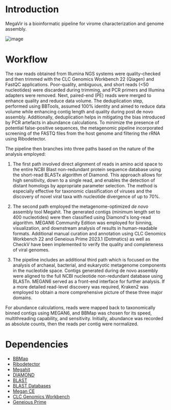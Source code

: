 <h1 class="entry-title" itemprop="headline"> Introduction </h1>

MegaVir is a bioinformatic pipeline for virome characterization and genome assembly.

![image](https://github.com/balazshorvathreal/MegaVir/assets/82114449/7d4fc76b-539a-4158-b5ae-08dd2a7fe54c)


<h1 class="entry-title" itemprop="headline"> Workflow </h1>

The raw reads obtained from Illumina NGS systems were quality-checked and then trimmed with the CLC Genomics Workbench 22 (Qiagen) and FastQC applications. Poor-quality, ambiguous, and short reads (<50 nucleotides) were discarded during trimming, and PCR primers and Illumina adapters were removed. Next, paired-end (PE) reads were merged to enhance quality and reduce data volume. The deduplication step, performed using BBTools, assumed 100% identity and aimed to reduce data volume while enhancing contig length and quality during post de novo assembly. Additionally, deduplication helps in mitigating the bias introduced by PCR artefacts in abundance calculations. To minimize the presence of potential false-positive sequences, the metagenomic pipeline incorporated screening of the FASTQ files from the host genome and filtering the rRNA using Ribodetector. 

The pipeline then branches into three paths based on the nature of the analysis employed: 

1. The first path involved direct alignment of reads in amino acid space to the entire NCBI Blast non-redundant protein sequence database using the short-read BLASTx algorithm of Diamond. This approach allows for high sensitivity, down to a single read, and enables the detection of distant homologs by appropriate parameter selection. The method is especially effective for taxonomic classification of viruses and the discovery of novel viral taxa with nucleotide divergence of up to 70%. 

2. The second path employed the metagenome-optimized _de novo_ assembly tool Megahit. The generated contigs (minimum length set to 400 nucleotides) were then classified using Diamond's long-read algorithm. MEGAN6 Community Edition was employed for binning, visualization, and downstream analysis of results in human-readable formats. Additional manual curation and annotation using CLC Genomics Workbench 22 and Geneious Prime 2023.1 (Dotmatics) as well as CheckV have been implemented to verify the quality and completeness of viral genomes. 

3. The pipeline includes an additional third path which is focused on the analysis of archaeal, bacterial, and eukaryotic metagenome components in the nucleotide space. Contigs generated during de novo assembly were aligned to the full NCBI nucleotide non-redundant database using BLASTn. MEGAN6 served as a front-end interface for further analysis. If a more detailed read-level discovery was required, Kraken2 was employed to obtain a more comprehensive picture of these three major domains.

For abundance calculations, reads were mapped back to taxonomically binned contigs using MEGAN6, and BBMap was chosen for its speed, multithreading capability, and sensitivity. Initially, abundance was recorded as absolute counts, then the reads per contig were normalized.

<h1 class="entry-title" itemprop="headline"> Dependencies </h1>
<ul dir="auto">
<li><a href="https://sourceforge.net/projects/bbmap">BBMap</a></li>
<li><a href="https://github.com/hzi-bifo/RiboDetector">Ribodetector</a></li>
<li><a href="https://github.com/voutcn/megahit">Megahit</a></li>
<li><a href="https://github.com/bbuchfink/diamond">DIAMOND</a></li>
<li><a href="https://ftp.ncbi.nlm.nih.gov/blast/executables/blast+/LATEST">BLAST</a></li> 
<li><a href="https://ftp.ncbi.nlm.nih.gov/blast/db">BLAST Databases</a></li> 
<li><a href="https://github.com/husonlab/megan-ce">Megan CE</a></li>
<li><a href=https://digitalinsights.qiagen.com/products-overview/discovery-insights-portfolio/analysis-and-visualization/qiagen-clc-genomics-workbench">CLC Genomics Workbench</a></li>
<li><a href="https://www.geneious.com/download/">Geneious Prime</a></li>
  
</ul>
